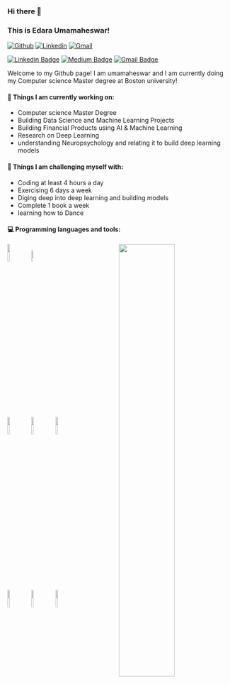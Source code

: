 ### Hi there 👋 
### This is Edara Umamaheswar!

[![Github](https://img.shields.io/badge/-Github-000?style=flat&logo=Github&logoColor=white)](https://github.com/Skyrider3)
[![Linkedin](https://img.shields.io/badge/-LinkedIn-blue?style=flat&logo=Linkedin&logoColor=white)](www.linkedin.com/in/umamaheswar-e-innovator)
[![Gmail](https://img.shields.io/badge/-Gmail-c14438?style=flat&logo=Gmail&logoColor=white)](mailto:umamahesh1024@gmail.com)


[![Linkedin Badge](https://img.shields.io/badge/-umamahesh-red?style=flat-square&logo=Linkedin&logoColor=white&link=https://www.linkedin.com/in/umamaheswar-e-innovator)](https://www.linkedin.com/in/umamaheswar-e-innovator/) 
[![Medium Badge](https://img.shields.io/badge/-umamahesh-green?style=flat-square&labelColor=000000&logo=Medium&link=https://medium.com/@umamahesh1024/)](https://medium.com/@umamahesh1024/)
[![Gmail Badge](https://img.shields.io/badge/-umamahesh-blue?style=flat-square&logo=Gmail&logoColor=white&link=mailto:umamahesh1024@gmail.com)](mailto:umamahesh1024@gmail.com)



Welcome to my Github page! I am umamaheswar and I am currently doing my Computer science Master degree at Boston university!  

<!---
img align="right" alt="img" src="add a jpg if you want" width="50%" height="auto" />
--->

#### 🌱 Things I am currently working on: 
- Computer science Master Degree  
- Building Data Science and Machine Learning Projects
- Building Financial Products using AI & Machine Learning
- Research on Deep Learning
- understanding Neuropsychology and relating it to build deep learning models


#### :muscle: Things I am challenging myself with:
- Coding at least 4 hours a day
- Exercising 6 days a week
- Diging deep into deep learning and building models
- Complete 1 book a week
- learning how to Dance

#### :computer: Programming languages and tools: 
<p>
	<img width="50%" align="right" src="https://github-readme-stats.vercel.app/api?username=FernandoRoldan93&show_icons=true&hide_border=true" />

<code><img width="10%" src="https://www.vectorlogo.zone/logos/python/python-ar21.svg"></code>
<code><img width="8%" src="https://www.vectorlogo.zone/logos/r-project/r-project-icon.svg"></code>
<br />
<code><img width="10%" src="https://www.vectorlogo.zone/logos/pocoo_flask/pocoo_flask-ar21.svg"></code>
<code><img width="10%" src="https://www.vectorlogo.zone/logos/mysql/mysql-ar21.svg"></code>
<code><img width="10%" src="https://www.vectorlogo.zone/logos/mongodb/mongodb-ar21.svg"></code>
<br />
<code><img width="10%" src="https://www.vectorlogo.zone/logos/apache_spark/apache_spark-ar21.svg"></code>
<code><img width="10%" src="https://www.vectorlogo.zone/logos/apache_hadoop/apache_hadoop-ar21.svg"></code>
<code><img width="10%" src="https://www.vectorlogo.zone/logos/git-scm/git-scm-ar21.svg"></code>
</p>

<!--- add sklearn, mathplotlib, pytorch,tenserflow, aws
Skyrider3/Skyrider3 is a ✨ special ✨ repository because its `README.md` (this file) appears on your GitHub profile.
You can click the Preview link to take a look at your changes.
--->
